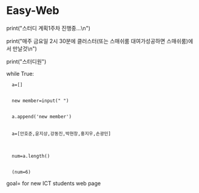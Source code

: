 # Easy-Web


print("스터디 계획1주차 진행중...\n")


print("매주 금요일 2시 30분에 클러스터(또는 스매쉬룸 대여가성공하면 스매쉬룸)에서 만날것\n")


print("스터디원")


while True:



      a=[]
  
  
      new member=input(" ")
  
  
      a.append('new member')
  
  
      a=[안호준,윤지상,강동진,박현창,홍지우,손광민]
  
  
      num=a.length()
  
  
      (num=6)
     

goal= for new ICT students web page
